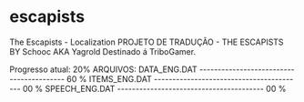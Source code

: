 # escapists
The Escapists - Localization
PROJETO DE TRADUÇÃO - THE ESCAPISTS
BY Schooc AKA Yagrold
Destinado á TriboGamer.

Progresso atual: 20%
ARQUIVOS:
DATA_ENG.DAT  ----------------------------------------- 60 %
ITEMS_ENG.DAT ----------------------------------------- 00 %
SPEECH_ENG.DAT ---------------------------------------- 00 %
